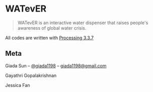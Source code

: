 # WATevER
> WATevER is an interactive water dispenser that raises people's awareness of global water crisis.

All codes are written with [Processing 3.3.7](https://processing.org/download/)

## Meta
Giada Sun – [@giada1198](https://twitter.com/giada1198) – giada1198@gmail.com

Gayathri Gopalakrishnan

Jessica Fan
